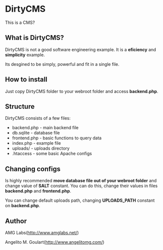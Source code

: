 # DirtyCMS
This is a CMS?

## What is DirtyCMS?

DirtyCMS is not a good software engineering example. It is a **eficiency** and **simplicity** example.

Its desgined to be simply, powerful and fit in a single file.

## How to install

Just copy DirtyCMS folder to your webroot folder and access **backend.php**.

## Structure

DirtyCMS consists of a few files:

* backend.php - main backend file
* db.sqlite - database file
* frontend.php - basic functions to query data
* index.php - example file
* uploads/ - uploads directory
* .htaccess - some basic Apache configs

## Changing configs

Is highly recommended **move database file out of your webroot folder** and change value of **SALT** constant. You can do this, change their values in files **backend.php** and **frontend.php**.

You can change default uploads path, changing **UPLOADS_PATH** constant on **backend.php**.

## Author

AMG Labs(http://www.amglabs.net/)

Angelito M. Goulart(http://www.angelitomg.com/)